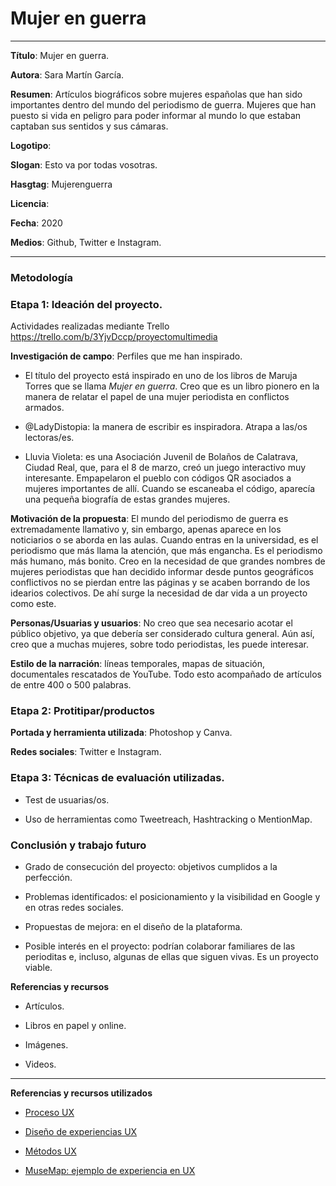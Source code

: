 # Mujer en guerra
-----

**Título**: Mujer en guerra.

**Autora**: Sara Martín García.

**Resumen**: Artículos biográficos sobre mujeres españolas que han sido importantes dentro del mundo del periodismo de guerra. Mujeres que han puesto si vida en peligro para poder informar al mundo lo que estaban captaban sus sentidos y sus cámaras. 

**Logotipo**: 

**Slogan**: Esto va por todas vosotras.

**Hasgtag**: Mujerenguerra

**Licencia**: 

**Fecha**: 2020

**Medios**: Github, Twitter e Instagram.


-----------
### Metodología

### Etapa 1: Ideación del proyecto.

Actividades realizadas mediante Trello https://trello.com/b/3YjvDccp/proyectomultimedia

**Investigación de campo**: Perfiles que me han inspirado.

* El título del proyecto está inspirado en uno de los libros de Maruja Torres que se llama *Mujer en guerra*. Creo que es un libro pionero en la manera de relatar el papel de una mujer periodista en conflictos armados. 

* @LadyDistopia: la manera de escribir es inspiradora. Atrapa a las/os lectoras/es. 

* Lluvia Violeta: es una Asociación Juvenil de Bolaños de Calatrava, Ciudad Real, que, para el 8 de marzo, creó un juego interactivo muy interesante. Empapelaron el pueblo con códigos QR asociados a mujeres importantes de allí. Cuando se escaneaba el código, aparecía una pequeña biografía de estas grandes mujeres. 

**Motivación de la propuesta**: El mundo del periodismo de guerra es extremadamente llamativo y, sin embargo, apenas aparece en los noticiarios o se aborda en las aulas. Cuando entras en la universidad, es el periodismo que más llama la atención, que más engancha. Es el periodismo más humano, más bonito. Creo en la necesidad de que grandes nombres de mujeres periodistas que han decidido informar desde puntos geográficos conflictivos no se pierdan entre las páginas y se acaben borrando de los idearios colectivos. De ahí surge la necesidad de dar vida a un proyecto como este. 

**Personas/Usuarias y usuarios**: No creo que sea necesario acotar el público objetivo, ya que debería ser considerado cultura general. Aún así, creo que a muchas mujeres, sobre todo periodistas, les puede interesar. 

**Estilo de la narración**: líneas temporales, mapas de situación, documentales rescatados de YouTube. Todo esto acompañado de artículos de entre 400 o 500 palabras. 

### Etapa 2: Protitipar/productos

**Portada y herramienta utilizada**: Photoshop y Canva.

**Redes sociales**: Twitter e Instagram.
 

### Etapa 3: Técnicas de evaluación utilizadas. 

* Test de usuarias/os.

* Uso de herramientas como Tweetreach, Hashtracking o MentionMap. 

### Conclusión y trabajo futuro

* Grado de consecución del proyecto: objetivos cumplidos a la perfección.

* Problemas identificados: el posicionamiento y la visibilidad en Google y en otras redes sociales. 

* Propuestas de mejora: en el diseño de la plataforma. 

* Posible interés en el proyecto: podrían colaborar familiares de las perioditas e, incluso, algunas de ellas que siguen vivas. Es un proyecto viable. 

**Referencias y recursos**

* Artículos.

* Libros en papel y online. 

* Imágenes.

* Videos. 


-------
**Referencias y recursos utilizados**

* [Proceso UX](https://uxmastery.com/resources/process/)

* [Diseño de experiencias UX](http://www.nosolousabilidad.com/articulos/uxd.htm)

* [Métodos UX](https://mgea.github.io/UX-DIU-Checklist/index.html)

* [MuseMap: ejemplo de experiencia en UX](https://blog.prototypr.io/musemap-street-art-app-ux-case-study-9bec6a99823b)
